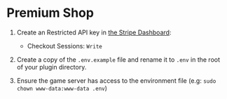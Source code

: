 # Premium Shop

1. Create an Restricted API key in [the Stripe Dashboard](https://dashboard.stripe.com/test/apikeys/create):

    * Checkout Sessions: `Write`

2. Create a copy of the `.env.example` file and rename it to `.env` in the root of your plugin directory.

3. Ensure the game server has access to the environment file (e.g: `sudo chown www-data:www-data .env`)
